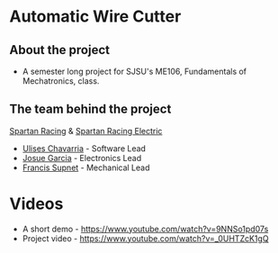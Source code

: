 # Automatic Wire Cutter
## About the project
 - A semester long project for SJSU's ME106, Fundamentals of Mechatronics, class.

## The team behind the project
[Spartan Racing](https://www.linkedin.com/school/sjsufsae/) & [Spartan Racing Electric](https://www.linkedin.com/company/spartan-racing-electric/)
- [Ulises Chavarria](https://www.linkedin.com/in/ulises-chavarria/) - Software Lead
- [Josue Garcia](https://www.linkedin.com/in/josue-garcia/) - Electronics Lead
- [Francis Supnet](https://www.linkedin.com/in/francis-supnet/) - Mechanical Lead

# Videos
- A short demo - https://www.youtube.com/watch?v=9NNSo1pd07s
- Project video - https://www.youtube.com/watch?v=_0UHTZcK1gQ

